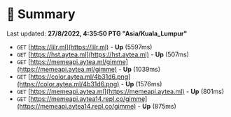 # 📖 Summary
Last updated: **27/8/2022, 4:35:50 PTG "Asia/Kuala_Lumpur"**

- `GET` [https://lilr.ml](https://lilr.ml) - **Up** (5597ms)
- `GET` [https://hst.aytea.ml](https://hst.aytea.ml) - **Up** (507ms)
- `GET` [https://memeapi.aytea.ml/gimme](https://memeapi.aytea.ml/gimme) - **Up** (1039ms)
- `GET` [https://color.aytea.ml/4b31d6.png](https://color.aytea.ml/4b31d6.png) - **Up** (1576ms)
- `GET` [https://memeapi.aytea.ml](https://memeapi.aytea.ml) - **Up** (801ms)
- `GET` [https://memeapi.aytea14.repl.co/gimme](https://memeapi.aytea14.repl.co/gimme) - **Up** (875ms)

